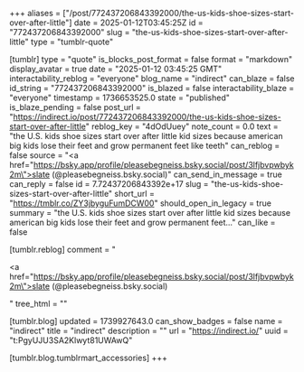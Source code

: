 +++
aliases = ["/post/772437206843392000/the-us-kids-shoe-sizes-start-over-after-little"]
date = 2025-01-12T03:45:25Z
id = "772437206843392000"
slug = "the-us-kids-shoe-sizes-start-over-after-little"
type = "tumblr-quote"

[tumblr]
type = "quote"
is_blocks_post_format = false
format = "markdown"
display_avatar = true
date = "2025-01-12 03:45:25 GMT"
interactability_reblog = "everyone"
blog_name = "indirect"
can_blaze = false
id_string = "772437206843392000"
is_blazed = false
interactability_blaze = "everyone"
timestamp = 1736653525.0
state = "published"
is_blaze_pending = false
post_url = "https://indirect.io/post/772437206843392000/the-us-kids-shoe-sizes-start-over-after-little"
reblog_key = "4dOdUuey"
note_count = 0.0
text = "the U.S. kids shoe sizes start over after little kid sizes because american big kids lose their feet and grow permanent feet like teeth"
can_reblog = false
source = "<a href=\"https://bsky.app/profile/pleasebegneiss.bsky.social/post/3lfjbvpwbyk2m\">slate (@pleasebegneiss.bsky.social)</a>"
can_send_in_message = true
can_reply = false
id = 7.72437206843392e+17
slug = "the-us-kids-shoe-sizes-start-over-after-little"
short_url = "https://tmblr.co/ZY3jbyguFumDCW00"
should_open_in_legacy = true
summary = "the U.S. kids shoe sizes start over after little kid sizes because american big kids lose their feet and grow permanent feet..."
can_like = false

[tumblr.reblog]
comment = "<p><a href=\"https://bsky.app/profile/pleasebegneiss.bsky.social/post/3lfjbvpwbyk2m\">slate (@pleasebegneiss.bsky.social)</a></p>"
tree_html = ""

[tumblr.blog]
updated = 1739927643.0
can_show_badges = false
name = "indirect"
title = "indirect"
description = ""
url = "https://indirect.io/"
uuid = "t:PgyUJU3SA2Klwyt81UWAwQ"

[tumblr.blog.tumblrmart_accessories]
+++
